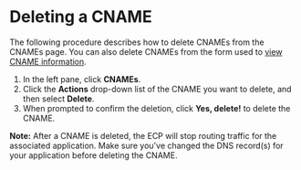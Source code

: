 # Deleting a CNAME

The following procedure describes how to delete CNAMEs from the CNAMEs page. You can also delete CNAMEs from the form used to [view CNAME information](</docs/portal/cnames/viewing-cname-information.md>).

1. In the left pane, click **CNAMEs**.
2. Click the **Actions** drop-down list of the CNAME you want to delete, and then select **Delete**. 
3. When prompted to confirm the deletion, click **Yes, delete!** to delete the CNAME.

**Note:** After a CNAME is deleted, the ECP will stop routing traffic for the associated application. Make sure you've changed the DNS record(s) for your application before deleting the CNAME.